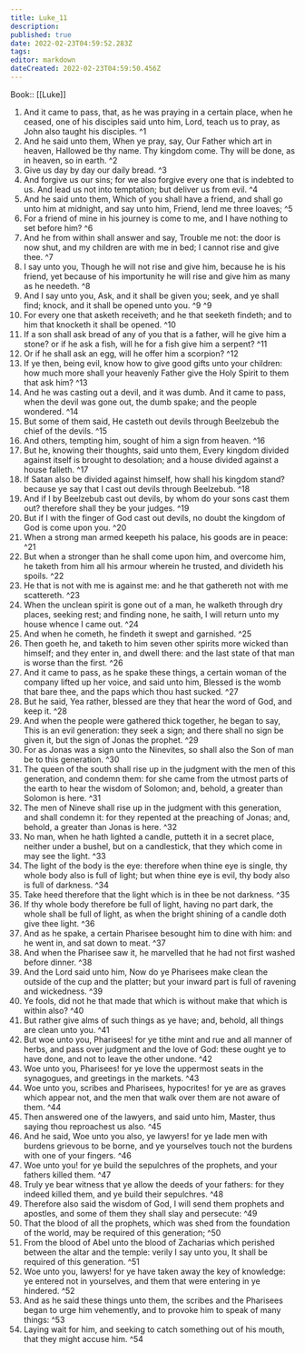 ```yaml
---
title: Luke_11
description: 
published: true
date: 2022-02-23T04:59:52.283Z
tags: 
editor: markdown
dateCreated: 2022-02-23T04:59:50.456Z
---
```


 Book:: [[Luke]]
 1. And it came to pass, that, as he was praying in a certain place, when he ceased, one of his disciples said unto him, Lord, teach us to pray, as John also taught his disciples. ^1
 2. And he said unto them, When ye pray, say, Our Father which art in heaven, Hallowed be thy name. Thy kingdom come. Thy will be done, as in heaven, so in earth. ^2
 3. Give us day by day our daily bread. ^3
 4. And forgive us our sins; for we also forgive every one that is indebted to us. And lead us not into temptation; but deliver us from evil. ^4
 5. And he said unto them, Which of you shall have a friend, and shall go unto him at midnight, and say unto him, Friend, lend me three loaves; ^5
 6. For a friend of mine in his journey is come to me, and I have nothing to set before him? ^6
 7. And he from within shall answer and say, Trouble me not: the door is now shut, and my children are with me in bed; I cannot rise and give thee. ^7
 8. I say unto you, Though he will not rise and give him, because he is his friend, yet because of his importunity he will rise and give him as many as he needeth. ^8
 9. And I say unto you, Ask, and it shall be given you; seek, and ye shall find; knock, and it shall be opened unto you. ^9 ^9
 10. For every one that asketh receiveth; and he that seeketh findeth; and to him that knocketh it shall be opened. ^10
 11. If a son shall ask bread of any of you that is a father, will he give him a stone? or if he ask a fish, will he for a fish give him a serpent? ^11
 12. Or if he shall ask an egg, will he offer him a scorpion? ^12
 13. If ye then, being evil, know how to give good gifts unto your children: how much more shall your heavenly Father give the Holy Spirit to them that ask him? ^13
 14. And he was casting out a devil, and it was dumb. And it came to pass, when the devil was gone out, the dumb spake; and the people wondered. ^14
 15. But some of them said, He casteth out devils through Beelzebub the chief of the devils. ^15
 16. And others, tempting him, sought of him a sign from heaven. ^16
 17. But he, knowing their thoughts, said unto them, Every kingdom divided against itself is brought to desolation; and a house divided against a house falleth. ^17
 18. If Satan also be divided against himself, how shall his kingdom stand? because ye say that I cast out devils through Beelzebub. ^18
 19. And if I by Beelzebub cast out devils, by whom do your sons cast them out? therefore shall they be your judges. ^19
 20. But if I with the finger of God cast out devils, no doubt the kingdom of God is come upon you. ^20
 21. When a strong man armed keepeth his palace, his goods are in peace: ^21
 22. But when a stronger than he shall come upon him, and overcome him, he taketh from him all his armour wherein he trusted, and divideth his spoils. ^22
 23. He that is not with me is against me: and he that gathereth not with me scattereth. ^23
 24. When the unclean spirit is gone out of a man, he walketh through dry places, seeking rest; and finding none, he saith, I will return unto my house whence I came out. ^24
 25. And when he cometh, he findeth it swept and garnished. ^25
 26. Then goeth he, and taketh to him seven other spirits more wicked than himself; and they enter in, and dwell there: and the last state of that man is worse than the first. ^26
 27. And it came to pass, as he spake these things, a certain woman of the company lifted up her voice, and said unto him, Blessed is the womb that bare thee, and the paps which thou hast sucked. ^27
 28. But he said, Yea rather, blessed are they that hear the word of God, and keep it. ^28
 29. And when the people were gathered thick together, he began to say, This is an evil generation: they seek a sign; and there shall no sign be given it, but the sign of Jonas the prophet. ^29
 30. For as Jonas was a sign unto the Ninevites, so shall also the Son of man be to this generation. ^30
 31. The queen of the south shall rise up in the judgment with the men of this generation, and condemn them: for she came from the utmost parts of the earth to hear the wisdom of Solomon; and, behold, a greater than Solomon is here. ^31
 32. The men of Nineve shall rise up in the judgment with this generation, and shall condemn it: for they repented at the preaching of Jonas; and, behold, a greater than Jonas is here. ^32
 33. No man, when he hath lighted a candle, putteth it in a secret place, neither under a bushel, but on a candlestick, that they which come in may see the light. ^33
 34. The light of the body is the eye: therefore when thine eye is single, thy whole body also is full of light; but when thine eye is evil, thy body also is full of darkness. ^34
 35. Take heed therefore that the light which is in thee be not darkness. ^35
 36. If thy whole body therefore be full of light, having no part dark, the whole shall be full of light, as when the bright shining of a candle doth give thee light. ^36
 37. And as he spake, a certain Pharisee besought him to dine with him: and he went in, and sat down to meat. ^37
 38. And when the Pharisee saw it, he marvelled that he had not first washed before dinner. ^38
 39. And the Lord said unto him, Now do ye Pharisees make clean the outside of the cup and the platter; but your inward part is full of ravening and wickedness. ^39
 40. Ye fools, did not he that made that which is without make that which is within also? ^40
 41. But rather give alms of such things as ye have; and, behold, all things are clean unto you. ^41
 42. But woe unto you, Pharisees! for ye tithe mint and rue and all manner of herbs, and pass over judgment and the love of God: these ought ye to have done, and not to leave the other undone. ^42
 43. Woe unto you, Pharisees! for ye love the uppermost seats in the synagogues, and greetings in the markets. ^43
 44. Woe unto you, scribes and Pharisees, hypocrites! for ye are as graves which appear not, and the men that walk over them are not aware of them. ^44
 45. Then answered one of the lawyers, and said unto him, Master, thus saying thou reproachest us also. ^45
 46. And he said, Woe unto you also, ye lawyers! for ye lade men with burdens grievous to be borne, and ye yourselves touch not the burdens with one of your fingers. ^46
 47. Woe unto you! for ye build the sepulchres of the prophets, and your fathers killed them. ^47
 48. Truly ye bear witness that ye allow the deeds of your fathers: for they indeed killed them, and ye build their sepulchres. ^48
 49. Therefore also said the wisdom of God, I will send them prophets and apostles, and some of them they shall slay and persecute: ^49
 50. That the blood of all the prophets, which was shed from the foundation of the world, may be required of this generation; ^50
 51. From the blood of Abel unto the blood of Zacharias which perished between the altar and the temple: verily I say unto you, It shall be required of this generation. ^51
 52. Woe unto you, lawyers! for ye have taken away the key of knowledge: ye entered not in yourselves, and them that were entering in ye hindered. ^52
 53. And as he said these things unto them, the scribes and the Pharisees began to urge him vehemently, and to provoke him to speak of many things: ^53
 54. Laying wait for him, and seeking to catch something out of his mouth, that they might accuse him. ^54
